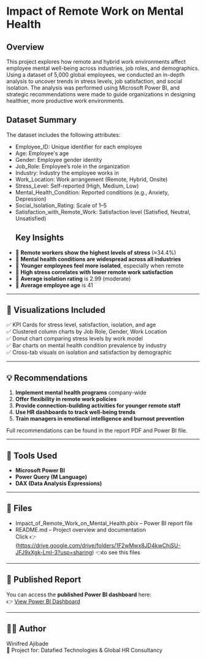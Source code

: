 # Impact of Remote Work on Mental Health
## Overview
This project explores how remote and hybrid work environments affect employee mental well-being across industries, job roles, and demographics. Using a dataset of 5,000 global employees, we conducted an in-depth analysis to uncover trends in stress levels, job satisfaction, and social isolation.
The analysis was performed using Microsoft Power BI, and strategic recommendations were made to guide organizations in designing healthier, more productive work environments.
## Dataset Summary
The dataset includes the following attributes:
- Employee_ID: Unique identifier for each employee
- Age: Employee's age
- Gender: Employee gender identity
- Job_Role: Employee’s role in the organization
- Industry: Industry the employee works in
- Work_Location: Work arrangement (Remote, Hybrid, Onsite)
- Stress_Level: Self-reported (High, Medium, Low)
- Mental_Health_Condition: Reported conditions (e.g., Anxiety, Depression)
- Social_Isolation_Rating: Scale of 1–5
- Satisfaction_with_Remote_Work: Satisfaction level (Satisfied, Neutral, Unsatisfied)
  ## Key Insights
- 🔹 **Remote workers show the highest levels of stress** (≈34.4%)
- 🔹 **Mental health conditions are widespread across all industries**
- 🔹 **Younger employees feel more isolated**, especially when remote
- 🔹 **High stress correlates with lower remote work satisfaction**
- 🔹 **Average isolation rating** is 2.99 (moderate)
- 🔹 **Average employee age** is 41

---

## 📌 Visualizations Included

✅ KPI Cards for stress level, satisfaction, isolation, and age  
✅ Clustered column charts by Job Role, Gender, Work Location  
✅ Donut chart comparing stress levels by work model  
✅ Bar charts on mental health condition prevalence by industry  
✅ Cross-tab visuals on isolation and satisfaction by demographic

---

## 💡 Recommendations

1. **Implement mental health programs** company-wide
2. **Offer flexibility in remote work policies**
3. **Provide connection-building activities for younger remote staff**
4. **Use HR dashboards to track well-being trends**
5. **Train managers in emotional intelligence and burnout prevention**

Full recommendations can be found in the report PDF and Power BI file.

---

## 🧰 Tools Used

- **Microsoft Power BI**
- **Power Query (M Language)**
- **DAX (Data Analysis Expressions)**

---

## 📁 Files

- Impact_of_Remote_Work_on_Mental_Health.pbix – Power BI report file  
- README.md – Project overview and documentation  
Click 👉(https://drive.google.com/drive/folders/1F2wMwx8JD4kwChjSU-JFJ9xXgk-LmI-3?usp=sharing) 👈to see this files
---

## 🔗 Published Report

You can access the **published Power BI dashboard** here:  
👉 [View Power BI Dashboard](https://your-published-link-here.com)

---

## 👩‍💼 Author

Winifred Ajibade   
📝 Project for: Datafied Technologies & Global HR Consultancy
